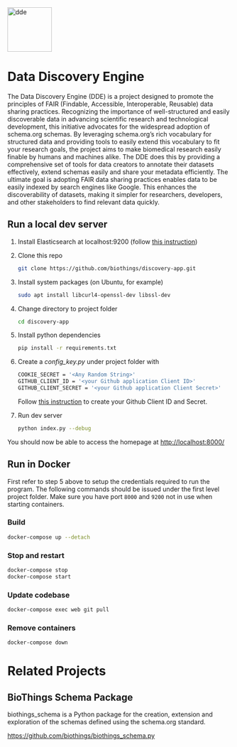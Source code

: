 <img src="https://discovery.biothings.io/dde-logo-o.png" alt="dde" width="100"/>

# Data Discovery Engine

The Data Discovery Engine (DDE) is a project designed to promote the principles of FAIR (Findable, Accessible, Interoperable, Reusable) data sharing practices. Recognizing the importance of well-structured and easily discoverable data in advancing scientific research and technological development, this initiative advocates for the widespread adoption of schema.org schemas. By leveraging schema.org’s rich vocabulary for structured data and providing tools to easily extend this vocabulary to fit your research goals, the project aims to make biomedical research easily finable by humans and machines alike. The DDE does this by providing a comprehensive set of tools for data creators to annotate their datasets effectively, extend schemas easily and share your metadata efficiently. The ultimate goal is adopting FAIR data sharing practices enables data to be easily indexed by search engines like Google. This enhances the discoverability of datasets, making it simpler for researchers, developers, and other stakeholders to find relevant data quickly.

## Run a local dev server

 1. Install Elasticsearch at localhost:9200 (follow [this instruction](https://www.elastic.co/guide/en/elasticsearch/reference/current/_installation.html))

 2. Clone this repo

    ```bash
    git clone https://github.com/biothings/discovery-app.git
    ```

 3. Install system packages (on Ubuntu, for example)

    ```bash
    sudo apt install libcurl4-openssl-dev libssl-dev
    ```

 4. Change directory to project folder

    ```bash
    cd discovery-app
    ```

 5. Install python dependencies

    ```bash
    pip install -r requirements.txt
    ```

 6. Create a *config_key.py* under project folder with

    ```bash
    COOKIE_SECRET = '<Any Random String>'
    GITHUB_CLIENT_ID = '<your Github application Client ID>'
    GITHUB_CLIENT_SECRET = '<your Github application Client Secret>'
    ```

    Follow [this instruction](https://developer.github.com/apps/building-oauth-apps/creating-an-oauth-app/) to create your Github Client ID and Secret.

 7. Run dev server

    ```bash
    python index.py --debug
    ```

You should now be able to access the homepage at <http://localhost:8000/>

## Run in Docker

First refer to step 5 above to setup the credentials required to run the program.
The following commands should be issued under the first level project folder.
Make sure you have port `8000` and `9200` not in use when starting containers.

### Build

```bash
docker-compose up --detach
```

### Stop and restart

```bash
docker-compose stop
docker-compose start
```

### Update codebase

```bash
docker-compose exec web git pull
```

### Remove containers

```bash
docker-compose down
```

# Related Projects

## BioThings Schema Package

biothings_schema is a Python package for the creation, extension and exploration of the schemas defined using the schema.org standard.

https://github.com/biothings/biothings_schema.py
